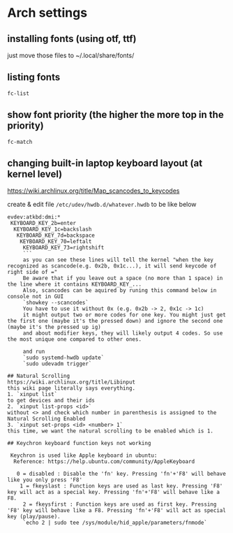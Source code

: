 # Arch settings

## installing fonts (using otf, ttf)
just move those files to ~/.local/share/fonts/

## listing fonts
`fc-list`
## show font priority (the higher the more top in the priority)
`fc-match`

## changing built-in laptop keyboard layout (at kernel level)
https://wiki.archlinux.org/title/Map_scancodes_to_keycodes

create & edit file `/etc/udev/hwdb.d/whatever.hwdb`
to be like below
```
evdev:atkbd:dmi:*
 KEYBOARD_KEY_2b=enter
  KEYBOARD_KEY_1c=backslash
   KEYBOARD_KEY_7d=backspace
    KEYBOARD_KEY_70=leftalt
	 KEYBOARD_KEY_73=rightshift
	 ```
	 as you can see these lines will tell the kernel "when the key recognized as scancode(e.g. 0x2b, 0x1c...), it will send keycode of right side of ="
	 Be aware that if you leave out a space (no more than 1 space) in the line where it contains KEYBOARD_KEY_...
	 Also, scancodes can be aquired by runing this command below in console not in GUI
	 `showkey --scancodes`
	 You have to use it without 0x (e.g. 0x2b -> 2, 0x1c -> 1c)
	 it might output two or more codes for one key. You might just get the first one (maybe it's the pressed down) and ignore the second one (maybe it's the pressed up ig)
	 and about modifier keys, they will likely output 4 codes. So use the most unique one compared to other ones. 

	 and run
	 `sudo systemd-hwdb update`
	 `sudo udevadm trigger`  

## Natural Scrolling
https://wiki.archlinux.org/title/Libinput
this wiki page literally says everything.
1. `xinput list`
to get devices and their ids
2. `xinput list-props <id>`
without <> and check which number in parenthesis is assigned to the Natural Scrolling Enabled
3. `xinput set-props <id> <number> 1`
this time, we want the natural scrolling to be enabled which is 1.

## Keychron keyboard function keys not working 

 Keychron is used like Apple keyboard in ubuntu:
  Reference: https://help.ubuntu.com/community/AppleKeyboard

   0 = disabled : Disable the 'fn' key. Pressing 'fn'+'F8' will behave like you only press 'F8'
    1 = fkeyslast : Function keys are used as last key. Pressing 'F8' key will act as a special key. Pressing 'fn'+'F8' will behave like a F8.
	 2 = fkeysfirst : Function keys are used as first key. Pressing 'F8' key will behave like a F8. Pressing 'fn'+'F8' will act as special key (play/pause).
	 `echo 2 | sudo tee /sys/module/hid_apple/parameters/fnmode`
